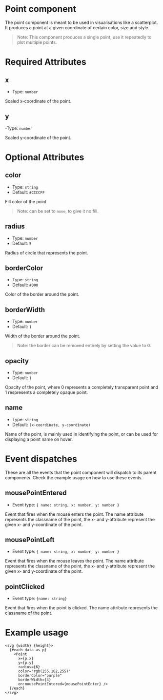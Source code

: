 # Point component

The point component is meant to be used in visualisations like a scatterplot. It produces a point at a given coordinate of certain color, size and style.

> Note: This component produces a single point, use it repeatedly to plot multiple points.

# Required Attributes

## x

- Type: `number`

Scaled x-coordinate of the point.

## y

-Type: `number`

Scaled y-coordinate of the point.

# Optional Attributes

## color

- Type: `string`
- Default: `#CCCCFF`

Fill color of the point

> Note: can be set to `none`, to give it no fill.

## radius

- Type: `number`
- Default: `5`

Radius of circle that represents the point.

## borderColor

- Type: `string`
- Default: `#000`

Color of the border around the point.

## borderWidth

- Type: `number`
- Default: `1`

Width of the border around the point.

> Note: the border can be removed entirely by setting the value to 0.

## opacity

- Type: `number`
- Default: `1`

Opacity of the point, where 0 represents a completely transparent point and 1 respresents a completely opaque point.

## name

- Type: `string`
- Default: `(x-coordinate, y-coordinate)`

Name of the point, is mainly used in identifying the point, or can be used for displaying a point name on hover.

# Event dispatches

These are all the events that the point component will dispatch to its parent components. Check the example usage on how to use these events.

## mousePointEntered

- Event type: `{ name: string, x: number, y: number }`

Event that fires when the mouse enters the point. The name attribute represents the classname of the point, the x- and y-attribute represent the given x- and y-coordinate of the point.

## mousePointLeft

- Event type: `{ name: string, x: number, y: number }`

Event that fires when the mouse leaves the point. The name attribute represents the classname of the point, the x- and y-attribute represent the given x- and y-coordinate of the point.

## pointClicked

- Event type: `{name: string}`

Event that fires when the point is clicked. The name attribute represents the classname of the point.

# Example usage

```svelte
<svg {width} {height}>
  {#each data as p}
    <Point
      x={p.x}
      y={p.y}
      radius={6}
      color="rgb(255,102,255)"
      borderColor="purple"
      borderWidth={4}
      on:mousePointEntered={mousePointEnter} />
  {/each}
</svg>
```
